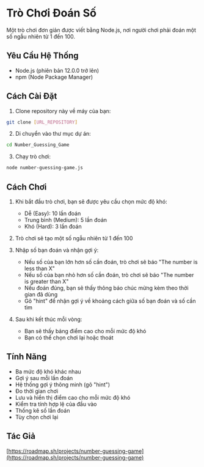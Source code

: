 # Trò Chơi Đoán Số

Một trò chơi đơn giản được viết bằng Node.js, nơi người chơi phải đoán một số ngẫu nhiên từ 1 đến 100.

## Yêu Cầu Hệ Thống

- Node.js (phiên bản 12.0.0 trở lên)
- npm (Node Package Manager)

## Cách Cài Đặt

1. Clone repository này về máy của bạn:
```bash
git clone [URL_REPOSITORY]
```

2. Di chuyển vào thư mục dự án:
```bash
cd Number_Guessing_Game
```

3. Chạy trò chơi:
```bash
node number-guessing-game.js
```

## Cách Chơi

1. Khi bắt đầu trò chơi, bạn sẽ được yêu cầu chọn mức độ khó:
   - Dễ (Easy): 10 lần đoán
   - Trung bình (Medium): 5 lần đoán
   - Khó (Hard): 3 lần đoán

2. Trò chơi sẽ tạo một số ngẫu nhiên từ 1 đến 100

3. Nhập số bạn đoán và nhận gợi ý:
   - Nếu số của bạn lớn hơn số cần đoán, trò chơi sẽ báo "The number is less than X"
   - Nếu số của bạn nhỏ hơn số cần đoán, trò chơi sẽ báo "The number is greater than X"
   - Nếu đoán đúng, bạn sẽ thấy thông báo chúc mừng kèm theo thời gian đã dùng
   - Gõ "hint" để nhận gợi ý về khoảng cách giữa số bạn đoán và số cần tìm

4. Sau khi kết thúc mỗi vòng:
   - Bạn sẽ thấy bảng điểm cao cho mỗi mức độ khó
   - Bạn có thể chọn chơi lại hoặc thoát

## Tính Năng

- Ba mức độ khó khác nhau
- Gợi ý sau mỗi lần đoán
- Hệ thống gợi ý thông minh (gõ "hint")
- Đo thời gian chơi
- Lưu và hiển thị điểm cao cho mỗi mức độ khó
- Kiểm tra tính hợp lệ của đầu vào
- Thống kê số lần đoán
- Tùy chọn chơi lại

## Tác Giả

[https://roadmap.sh/projects/number-guessing-game](https://roadmap.sh/projects/number-guessing-game)